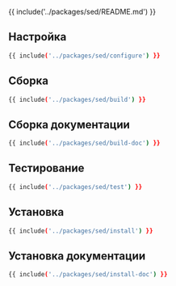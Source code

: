{{ include('../packages/sed/README.md') }}

## Настройка

```bash 
{{ include('../packages/sed/configure') }}
```

## Сборка

```bash 
{{ include('../packages/sed/build') }}
```

## Сборка документации

```bash 
{{ include('../packages/sed/build-doc') }}
```

## Тестирование

```bash 
{{ include('../packages/sed/test') }}
```

## Установка

```bash 
{{ include('../packages/sed/install') }}
```

## Установка документации

```bash 
{{ include('../packages/sed/install-doc') }}
```

